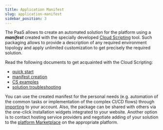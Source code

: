 ```yaml
---
title: Application Manifest
slug: application-manifest
sidebar_position: 3
---
```


<!-- ## Application Manifest -->

The PaaS allows to create an automated solution for the platform using a **_manifest_** created with the specially developed [Cloud Scripting](https://docs.cloudscripting.com/) tool. Such packaging allows to provide a description of any required environment topology and apply unlimited customization to get precisely the required solution.

Read the following documents to get acquainted with the Cloud Scripting:

- [quick start](https://docs.cloudscripting.com/quick-start/)
- [manifest creation](https://docs.cloudscripting.com/creating-manifest/basic-configs/)
- [CS examples](https://docs.cloudscripting.com/samples/)
- [solution troubleshooting](https://docs.cloudscripting.com/troubleshooting/)

You can use the created manifest for the personal needs (e.g. automation of the common tasks or implementation of the complex CI/CD flows) through [importing](/environment-management/environment-export-and-import/environment-import) to your account. Also, the package can be shared with others via the one-click installation widgets integrated to your website. Another option is to contact hosting service providers and negotiate adding of your solution to the [platform Marketplace](/deployment-tools/cloud-scripting-&-jps/marketplace) on the appropriate platform.

